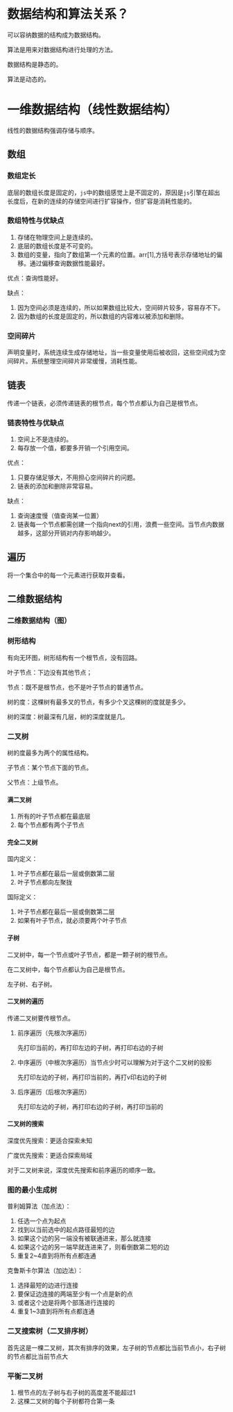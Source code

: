 # 数据结构和算法关系？

可以容纳数据的结构成为数据结构。

算法是用来对数据结构进行处理的方法。

数据结构是静态的。

算法是动态的。

# 一维数据结构（线性数据结构）

线性的数据结构强调存储与顺序。

## 数组

### 数组定长

底层的数组长度是固定的，`js`中的数组感觉上是不固定的，原因是`js`引擎在超出长度后，在新的连续的存储空间进行扩容操作，但扩容是消耗性能的。

### 数组特性与优缺点

1. 存储在物理空间上是连续的。
2. 底层的数组长度是不可变的。
3. 数组的变量，指向了数组第一个元素的位置。arr[1],方括号表示存储地址的偏移。通过偏移查询数据性能最好。

优点：查询性能好。

缺点：

1. 因为空间必须是连续的，所以如果数组比较大，空间碎片较多，容易存不下。
2. 因为数组的长度是固定的，所以数组的内容难以被添加和删除。

### 空间碎片

声明变量时，系统连续生成存储地址，当一些变量使用后被收回，这些空间成为空间碎片。系统整理空间碎片非常缓慢，消耗性能。

## 链表

传递一个链表，必须传递链表的根节点，每个节点都认为自己是根节点。

### 链表特性与优缺点

1. 空间上不是连续的。
2. 每存放一个值，都要多开销一个引用空间。

优点：

1. 只要存储足够大，不用担心空间碎片的问题。
2. 链表的添加和删除非常容易。

缺点：

1. 查询速度慢（值查询某一位置）
2. 链表每一个节点都需创建一个指向next的引用，浪费一些空间。当节点内数据越多，这部分开销对内存影响越少。

## 遍历

将一个集合中的每一个元素进行获取并查看。

## 二维数据结构

### 二维数据结构（图）

### 树形结构

有向无环图，树形结构有一个根节点，没有回路。

叶子节点：下边没有其他节点；

节点：既不是根节点，也不是叶子节点的普通节点。

树的度：这棵树有最多叉的节点，有多少个叉这棵树的度就是多少。

树的深度：树最深有几层，树的深度就是几。

### 二叉树

树的度最多为两个的属性结构。

子节点：某个节点下面的节点。

父节点：上级节点。

#### 满二叉树

1. 所有的叶子节点都在最底层
2. 每个节点都有两个子节点

#### 完全二叉树

国内定义：

1. 叶子节点都在最后一层或倒数第二层
2. 叶子节点都向左聚拢

国际定义：

1. 叶子节点都在最后一层或倒数第二层
2. 如果有叶子节点，就必须要两个叶子节点

#### 子树

二叉树中，每一个节点或叶子节点，都是一颗子树的根节点。

在二叉树中，每个节点都认为自己是根节点。

左子树、右子树。

#### 二叉树的遍历

传递二叉树要传根节点。

1. 前序遍历（先根次序遍历）

   先打印当前的，再打印左边的子树，再打印右边的子树

2. 中序遍历（中根次序遍历）当节点少时可以理解为对于这个二叉树的投影

   先打印左边的子树，再打印当前的，再打v印右边的子树

3. 后序遍历（后根次序遍历）

   先打印左边的子树，再打印右边的子树，再打印当前的

#### 二叉树的搜索

深度优先搜索：更适合探索未知

广度优先搜索：更适合探索局域

对于二叉树来说，深度优先搜索和前序遍历的顺序一致。

### 图的最小生成树

普利姆算法（加点法）：

1. 任选一个点为起点
2. 找到以当前选中的起点路径最短的边
3. 如果这个边的另一端没有被联通进来，那么就连接
4. 如果这个边的另一端早就连进来了，则看倒数第二短的边
5. 重复2~4直到将所有点都连通

克鲁斯卡尔算法（加边法）：

1. 选择最短的边进行连接
2. 要保证边连接的两端至少有一个点是新的点
3. 或者这个边是将两个部落进行连接的
4. 重复1~3直到将所有点都连通

### 二叉搜索树（二叉排序树）

首先这是一棵二叉树，其次有排序的效果，左子树的节点都比当前节点小，右子树的节点都比当前节点大

### 平衡二叉树

1. 根节点的左子树与右子树的高度差不能超过1
2. 这棵二叉树的每个子树都符合第一条